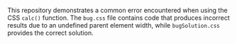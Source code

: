 This repository demonstrates a common error encountered when using the CSS `calc()` function. The `bug.css` file contains code that produces incorrect results due to an undefined parent element width, while `bugSolution.css` provides the correct solution.
